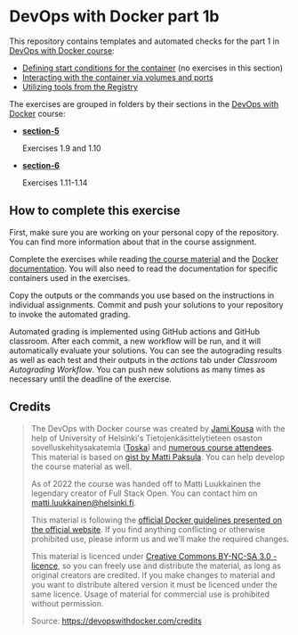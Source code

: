 # DevOps with Docker part 1b

This repository contains templates and automated checks for the part 1 in [DevOps with Docker course](https://devopswithdocker.com/):

* [Defining start conditions for the container](https://devopswithdocker.com/part-1/section-4) (no exercises in this section)
* [Interacting with the container via volumes and ports](https://devopswithdocker.com/part-1/section-5)
* [Utilizing tools from the Registry](https://devopswithdocker.com/part-1/section-6)

The exercises are grouped in folders by their sections in the [DevOps with Docker](https://devopswithdocker.com) course:

* [**section-5**](./section-5/)

    Exercises 1.9 and 1.10

* [**section-6**](./section-6/)

    Exercises 1.11-1.14


## How to complete this exercise

First, make sure you are working on your personal copy of the repository. You can find more information about that in the course assignment.

Complete the exercises while reading [the course material](https://devopswithdocker.com/) and the [Docker documentation](https://docs.docker.com/). You will also need to read the documentation for specific containers used in the exercises.

Copy the outputs or the commands you use based on the instructions in individual assignments. Commit and push your solutions to your repository to invoke the automated grading.

Automated grading is implemented using GitHub actions and GitHub classroom. After each commit, a new workflow will be run, and it will automatically evaluate your solutions. You can see the autograding results as well as each test and their outputs in the *actions* tab under *Classroom Autograding Workflow*. You can push new solutions as many times as necessary until the deadline of the exercise.


## Credits

> The DevOps with Docker course was created by [Jami Kousa](https://github.com/jakousa) with the help of University of Helsinki's Tietojenkäsittelytieteen osaston sovelluskehitysakatemia ([Toska](https://toska.dev)) and [numerous course attendees](https://github.com/docker-hy/docker-hy.github.io/graphs/contributors). This material is based on [gist by Matti Paksula](https://gist.github.com/matti/0b44eb865d70d98ffe0351fd8e6fa35d). You can help develop the course material as well.
>
> As of 2022 the course was handed off to Matti Luukkainen the legendary creator of Full Stack Open. You can contact him on matti.luukkainen@helsinki.fi.
>
> This material is following the [official Docker guidelines presented on the official website](https://www.docker.com/legal/trademark-guideline). If you find anything conflicting or otherwise prohibited use, please inform us and we'll make the required changes.
>
> This material is licenced under [Creative Commons BY-NC-SA 3.0 -licence](http://creativecommons.org/licenses/by-nc-sa/3.0/), so you can freely use and distribute the material, as long as original creators are credited. If you make changes to material and you want to distribute altered version it must be licenced under the same licence. Usage of material for commercial use is prohibited without permission.
>
> Source: https://devopswithdocker.com/credits
